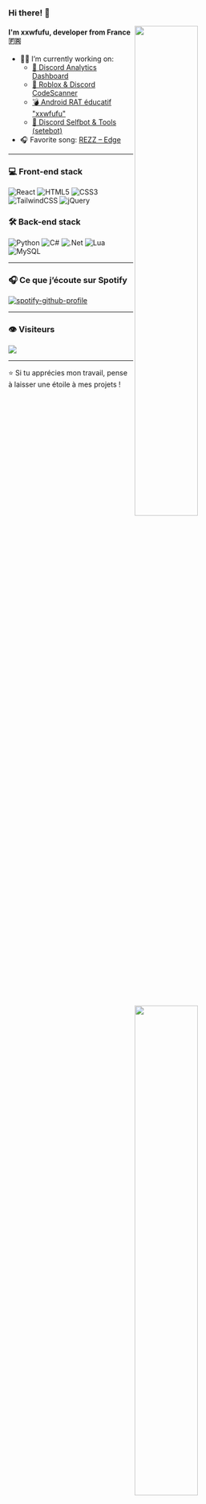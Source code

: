 ### Hi there! :wave:

[<img align="right" width="50%" src="https://github-readme-stats.vercel.app/api?username=xxwfufu&theme=dark&hide_border=true&include_all_commits=false&count_private=true">](https://github-readme-stats.vercel.app/api?username=xxwfufu&theme=dark&hide_border=true&include_all_commits=false&count_private=true)

[<img align="right" width="50%" src="https://github-readme-streak-stats.herokuapp.com/?user=xxwfufu&theme=dark&hide_border=true">](https://github-readme-streak-stats.herokuapp.com/?user=xxwfufu&theme=dark&hide_border=true)

[<img align="right" width="50%" src="https://github-readme-stats.vercel.app/api/top-langs/?username=xxwfufu&theme=dark&hide_border=true&include_all_commits=false&count_private=true&layout=compact">](https://github-readme-stats.vercel.app/api/top-langs/?username=xxwfufu&theme=dark&hide_border=true&include_all_commits=false&count_private=true&layout=compact)

#### I'm **xxwfufu**, developer from France 🇫🇷
- 👨‍💻 I’m currently working on:
  - [🔐 Discord Analytics Dashboard](https://github.com/xxwfufu/discord-analytics-dashboard)
  - [🧪 Roblox & Discord CodeScanner](https://github.com/xxwfufu/xxwfufu-CodeScanner)
  - [💣 Android RAT éducatif "xxwfufu"](https://github.com/xxwfufu/android-rat-educatif)
  - [🤖 Discord Selfbot & Tools (setebot)](https://github.com/xxwfufu/setebot)
- 🎧 Favorite song: [REZZ – Edge](https://open.spotify.com/intl-fr/track/2xCFTWQWbdjguFNoORl0uh?si=5396701456844d4c)

---

### 💻 Front-end stack
![React](https://img.shields.io/badge/react-%2320232a.svg?style=for-the-badge&logo=react&logoColor=%2361DAFB)
![HTML5](https://img.shields.io/badge/html5-%23E34F26.svg?style=for-the-badge&logo=html5&logoColor=white)
![CSS3](https://img.shields.io/badge/css3-%231572B6.svg?style=for-the-badge&logo=css3&logoColor=white)
![TailwindCSS](https://img.shields.io/badge/tailwindcss-%2338B2AC.svg?style=for-the-badge&logo=tailwind-css&logoColor=white)
![jQuery](https://img.shields.io/badge/jquery-%230769AD.svg?style=for-the-badge&logo=jquery&logoColor=white)

### 🛠 Back-end stack
![Python](https://img.shields.io/badge/python-3776AB?style=for-the-badge&logo=python&logoColor=white)
![C#](https://img.shields.io/badge/c%23-%23239120.svg?style=for-the-badge&logo=csharp&logoColor=white)
![.Net](https://img.shields.io/badge/.NET-5C2D91?style=for-the-badge&logo=.net&logoColor=white)
![Lua](https://img.shields.io/badge/lua-%232C2D72.svg?style=for-the-badge&logo=lua&logoColor=white)
![MySQL](https://img.shields.io/badge/mysql-4479A1.svg?style=for-the-badge&logo=mysql&logoColor=white)

---

### 🎧 Ce que j’écoute sur Spotify

[![spotify-github-profile](https://spotify-github-profile.kittinanx.com/api/view?uid=31ol5jwok44mfk5mmyr766pwlv4u&cover_image=true&theme=default&show_offline=false&background_color=121212&interchange=false)](https://github.com/kittinan/spotify-github-profile)

---

### 👁️ Visiteurs
[![](https://visitcount.itsvg.in/api?id=xxwfufu&label=Profile%20Views&color=11&icon=5&pretty=true)](https://visitcount.itsvg.in)

---

⭐ Si tu apprécies mon travail, pense à laisser une étoile à mes projets !
